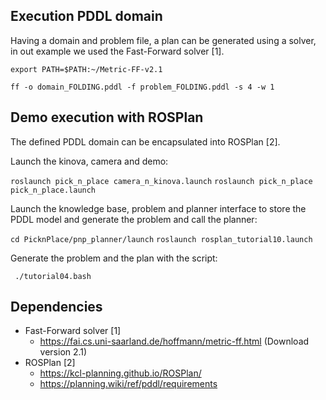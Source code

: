 
## Execution PDDL domain

Having a domain and problem file, a plan can be generated using a solver, in out example we used the Fast-Forward solver [1].

``export PATH=$PATH:~/Metric-FF-v2.1``

``ff -o domain_FOLDING.pddl -f problem_FOLDING.pddl -s 4 -w 1``

## Demo execution with ROSPlan

The defined PDDL domain can be encapsulated into ROSPlan [2]. 

Launch the kinova, camera and demo:

``roslaunch pick_n_place camera_n_kinova.launch``
``roslaunch pick_n_place pick_n_place.launch``

Launch the knowledge base, problem and planner interface to store the PDDL model and generate the problem and call the planner:

``cd PicknPlace/pnp_planner/launch``
``roslaunch rosplan_tutorial10.launch``

Generate the problem and the plan with the script:

`` ./tutorial04.bash``


## Dependencies

- Fast-Forward solver [1]
    - https://fai.cs.uni-saarland.de/hoffmann/metric-ff.html (Download version 2.1)
- ROSPlan [2]
    - https://kcl-planning.github.io/ROSPlan/
    - https://planning.wiki/ref/pddl/requirements

